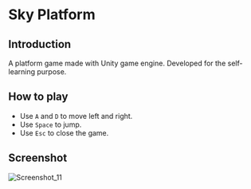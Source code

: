 ﻿# Sky Platform

## Introduction
A platform game made with Unity game engine. Developed for the self-learning purpose.

## How to play
- Use `A` and `D` to move left and right.
- Use `Space` to jump.
- Use `Esc` to close the game.

## Screenshot
![Screenshot_11](https://github.com/erhanask/sky-platform-game/assets/77926871/17d5a2ec-a99c-4f54-b08a-f7547b215331)
